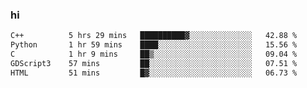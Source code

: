 ### hi  


<!--
**passer12/passer12** is a ✨ _special_ ✨ repository because its `README.md` (this file) appears on your GitHub profile.

Here are some ideas to get you started:

- 🔭 I’m currently working on ...
- 🌱 I’m currently learning ...
- 👯 I’m looking to collaborate on ...
- 🤔 I’m looking for help with ...
- 💬 Ask me about ...
- 📫 How to reach me: ...
- 😄 Pronouns: ...
- ⚡ Fun fact: ...
-->
<!--[![Top Langs](https://github-readme-stats.vercel.app/api/top-langs/?username=passer12&show_icons=true&theme=radical&count_private=true)](https://github.com/anuraghazra/github-readme-stats)-->
<!--[![Anurag's GitHub stats](https://github-readme-stats.vercel.app/api?username=passer12&show_icons=true&theme=radical&count_private=true)](https://github.com/anuraghazra/github-readme-stats)-->


<!--START_SECTION:waka-->

```txt
C++          5 hrs 29 mins   ██████████▓░░░░░░░░░░░░░░   42.88 %
Python       1 hr 59 mins    ████░░░░░░░░░░░░░░░░░░░░░   15.56 %
C            1 hr 9 mins     ██▒░░░░░░░░░░░░░░░░░░░░░░   09.04 %
GDScript3    57 mins         ██░░░░░░░░░░░░░░░░░░░░░░░   07.51 %
HTML         51 mins         █▓░░░░░░░░░░░░░░░░░░░░░░░   06.73 %
```

<!--END_SECTION:waka-->
